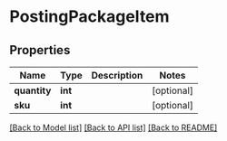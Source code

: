 # PostingPackageItem

## Properties
Name | Type | Description | Notes
------------ | ------------- | ------------- | -------------
**quantity** | **int** |  | [optional] 
**sku** | **int** |  | [optional] 

[[Back to Model list]](../README.md#documentation-for-models) [[Back to API list]](../README.md#documentation-for-api-endpoints) [[Back to README]](../README.md)


